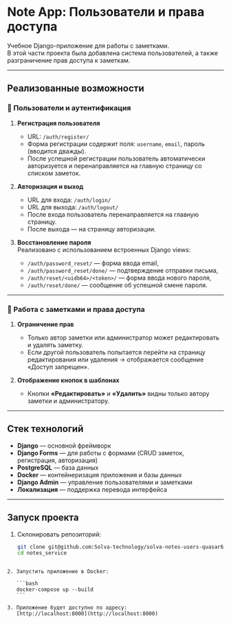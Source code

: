 # Note App: Пользователи и права доступа

Учебное Django-приложение для работы с заметками.  
В этой части проекта была добавлена система пользователей, а также разграничение прав доступа к заметкам.  

---

## Реализованные возможности

### 🔐 Пользователи и аутентификация

1. **Регистрация пользователя**  
   - URL: `/auth/register/`  
   - Форма регистрации содержит поля: `username`, `email`, пароль (вводится дважды).  
   - После успешной регистрации пользователь автоматически авторизуется и перенаправляется на главную страницу со списком заметок.  

2. **Авторизация и выход**  
   - URL для входа: `/auth/login/`  
   - URL для выхода: `/auth/logout/`  
   - После входа пользователь перенаправляется на главную страницу.  
   - После выхода — на страницу авторизации.  

3. **Восстановление пароля**  
   Реализовано с использованием встроенных Django views:  
   - `/auth/password_reset/` — форма ввода email,  
   - `/auth/password_reset/done/` — подтверждение отправки письма,  
   - `/auth/reset/<uidb64>/<token>/` — форма ввода нового пароля,  
   - `/auth/reset/done/` — сообщение об успешной смене пароля.  

---

### 📝 Работа с заметками и права доступа

1. **Ограничение прав**  
   - Только автор заметки или администратор может редактировать и удалять заметку.  
   - Если другой пользователь попытается перейти на страницу редактирования или удаления → отображается сообщение «Доступ запрещен».  

2. **Отображение кнопок в шаблонах**  
   - Кнопки **«Редактировать»** и **«Удалить»** видны только автору заметки и администратору.  

---

## Стек технологий

- **Django** — основной фреймворк  
- **Django Forms** — для работы с формами (CRUD заметок, регистрация, авторизация)  
- **PostgreSQL** — база данных  
- **Docker** — контейнеризация приложения и базы данных  
- **Django Admin** — управление пользователями и заметками  
- **Локализация** — поддержка перевода интерфейса  

---

## Запуск проекта

1. Склонировать репозиторий:
   ```bash
   git clone git@github.com:Solva-technology/solva-notes-users-quasar696.git
   cd notes_service
````

2. Запустить приложение в Docker:

   ```bash
   docker-compose up --build
   ```

3. Приложение будет доступно по адресу:
   [http://localhost:8000](http://localhost:8000)